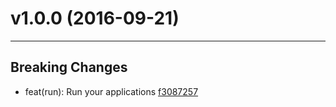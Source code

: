 # v1.0.0 (2016-09-21)
---


## Breaking Changes

- feat(run): Run your applications [f3087257](https://github.com/TylorS/ragnar/commits/f3087257f01d1695201f17f5bea252d4c0009016)



